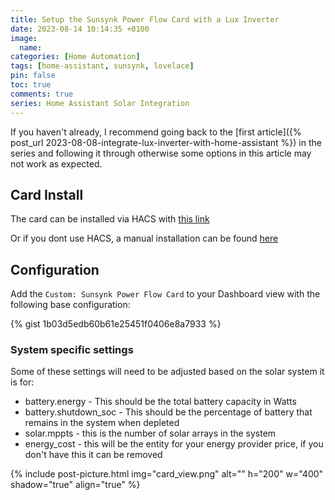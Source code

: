 ```yaml
---
title: Setup the Sunsynk Power Flow Card with a Lux Inverter
date: 2023-08-14 10:14:35 +0100
image:
  name:
categories: [Home Automation]
tags: [home-assistant, sunsynk, lovelace]
pin: false
toc: true
comments: true
series: Home Assistant Solar Integration
---
```


If you haven't already, I recommend going back to the [first article]({% post_url 2023-08-08-integrate-lux-inverter-with-home-assistant %}) in the series and following it through otherwise some options in this article may not work as expected.

## Card Install

The card can be installed via HACS with [this link](https://my.home-assistant.io/redirect/hacs_repository/?repository=sunsynk-power-flow-card&category=plugin&owner=slipx06)

Or if you dont use HACS, a manual installation can be found [here](https://github.com/slipx06/sunsynk-power-flow-card)

## Configuration

Add the `Custom: Sunsynk Power Flow Card` to your Dashboard view with the following base configuration:

{% gist 1b03d5edb60b61e25451f0406e8a7933 %}

### System specific settings

Some of these settings will need to be adjusted based on the solar system it is for:

* battery.energy - This should be the total battery capacity in Watts
* battery.shutdown_soc - This should be the percentage of battery that remains in the system when depleted
* solar.mppts - this is the number of solar arrays in the system
* energy_cost - this will be the entity for your energy provider price, if you don't have this it can be removed

{% include post-picture.html img="card_view.png" alt="" h="200" w="400" shadow="true" align="true" %}
